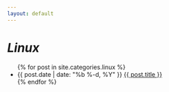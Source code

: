 ```yaml
---
layout: default
---
```


<div class="home">

  <h1><i>Linux</i></h1>

  <ul class="posts">
    {% for post in site.categories.linux %}
      <li>
        <span class="post-date">{{ post.date | date: "%b %-d, %Y" }}</span>
        <a class="post-link" href="{{ post.url }}">{{ post.title }}</a>
      </li>
    {% endfor %}
  </ul>

</div>
